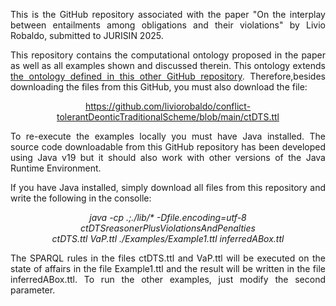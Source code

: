 <p align="justify">
This is the GitHub repository associated with the paper "On the interplay between entailments among obligations and their violations" by Livio Robaldo, submitted to JURISIN 2025.
</p>

<p align="justify">
This repository contains the computational ontology proposed in the paper as well as all examples shown and discussed therein. This ontology extends <a href="https://github.com/liviorobaldo/conflict-tolerantDeonticTraditionalScheme">the ontology defined in this other GitHub repository</a>. Therefore,besides downloading the files from this GitHub, you must also download the file:
</p>
<p align="center">
  <a href="https://github.com/liviorobaldo/conflict-tolerantDeonticTraditionalScheme/blob/main/ctDTS.ttl">https://github.com/liviorobaldo/conflict-tolerantDeonticTraditionalScheme/blob/main/ctDTS.ttl</a>
</p>

<p align="justify">
To re-execute the examples locally you must have Java installed. The source code downloadable from this GitHub repository has been developed using Java v19 but it should also work with other versions of the Java Runtime Environment.
</p>

<p align="justify">
If you have Java installed, simply download all files from this repository and write the following in the consolle:
</p>

<p align="center">
<i>java -cp .;./lib/* -Dfile.encoding=utf-8 ctDTSreasonerPlusViolationsAndPenalties<br> ctDTS.ttl VaP.ttl ./Examples/Example1.ttl inferredABox.ttl</i>
</p>

<p align="justify">
The SPARQL rules in the files ctDTS.ttl and VaP.ttl will be executed on the state of affairs in the file Example1.ttl and the result will be written in the file inferredABox.ttl. To run the other examples, just modify the second parameter.
</p>


